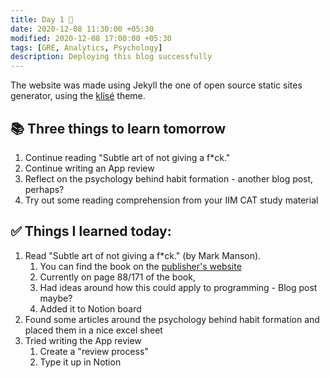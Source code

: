 ```yaml
---
title: Day 1 🍏
date: 2020-12-08 11:30:00 +05:30
modified: 2020-12-08 17:00:00 +05:30
tags: [GRE, Analytics, Psychology]
description: Deploying this blog successfully
---
```


The website was made using Jekyll the one of open source static sites generator, using the <a href="https://github.com/piharpi/jekyll-klise" target="_blank" rel="noopener">klisé</a> theme.

## 📚 Three things to learn tomorrow

1. Continue reading "Subtle art of not giving a f*ck."
2. Continue writing an App review
3. Reflect on the psychology behind habit formation - another blog post, perhaps?
4. Try out some reading comprehension from your IIM CAT study material

## ✅ Things I learned today:

1. Read "Subtle art of not giving a f*ck." (by Mark Manson). 
   1. You can find the book on the <a href="https://harperone.com/9780062457714/the-subtle-art-of-not-giving-a-fck/" target="_blank" rel="noopener">publisher's website</a>
   2. Currently on page 88/171 of the book,
   3. Had ideas around how this could apply to programming - Blog post maybe?
   4. Added it to Notion board
2. Found some articles around the psychology behind habit formation and placed them in a nice excel sheet
3. Tried writing the App review
   1. Create a "review process"
   2. Type it up in Notion